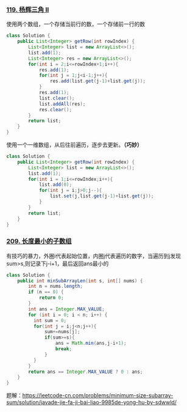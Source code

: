### [119. 杨辉三角 II](https://leetcode-cn.com/problems/pascals-triangle-ii/)

使用两个数组，一个存储当前行的数，一个存储前一行的数

```java
class Solution {
    public List<Integer> getRow(int rowIndex) {
        List<Integer> list = new ArrayList<>();
        list.add(1);
        List<Integer> res = new ArrayList<>();
        for(int i = 2;i<=rowIndex+1;i++){
            res.add(1);
            for(int j = 1;j<i-1;j++){
                res.add(list.get(j-1)+list.get(j));
            }
            res.add(1);
            list.clear();
            list.addAll(res);
            res.clear();
        }
        return list;
    }
}
```

使用一个一维数组，从后往前遍历，逐步去更新。**（巧妙）**

```java
class Solution {
    public List<Integer> getRow(int rowIndex) {
        List<Integer> list = new ArrayList<>();
        list.add(1);
        for(int i = 1;i<=rowIndex;i++){
            list.add(0);
            for(int j = i;j>0;j--){
                list.set(j,list.get(j-1)+list.get(j));
            }
        }
        return list;
    }
}
```

### [209. 长度最小的子数组](https://leetcode-cn.com/problems/minimum-size-subarray-sum/)

有技巧的暴力，外圈i代表起始位置，内圈j代表遍历的数字，当遍历到j发现sum>s,则记录下j-i+1，最后返回ans最小的

```java
class Solution {
    public int minSubArrayLen(int s, int[] nums) {
        int n = nums.length;
        if (n == 0) {
            return 0;
        }
        int ans = Integer.MAX_VALUE;
        for (int i = 0; i < n; i++) {
          int sum = 0;
          for(int j = i;j<n;j++){
              sum+=nums[j];
              if(sum>=s){
                  ans = Math.min(ans,j-i+1);
                  break;
              }
          }
        }
        return ans == Integer.MAX_VALUE ? 0 : ans;
    }
}
```

题解：https://leetcode-cn.com/problems/minimum-size-subarray-sum/solution/javade-jie-fa-ji-bai-liao-9985de-yong-hu-by-sdwwld/